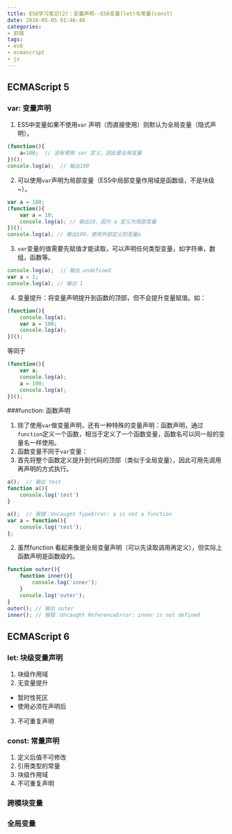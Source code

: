 ```yaml
---
title: ES6学习笔记(2)：变量声明--ES6变量(let)与常量(const)  
date: 2016-05-05 01:46:48  
categories:
- 前端
tags: 
- es6
- ecmascript
- js
---
```


## ECMAScript 5

### var: 变量声明  
1. ES5中变量如果不使用`var` 声明（而直接使用）则默认为全局变量（隐式声明）。
```js
(function(){
    a=100;  // 没有使用 var 定义，因此是全局变量
})();
console.log(a);  // 输出100
```
2. 可以使用`var`声明为局部变量（ES5中局部变量作用域是函数级，不是块级~）。
```js
var a = 100;
(function(){
    var a = 10;
    console.log(a); // 输出10，因为 a 定义为局部变量 
})();
console.log(a); // 输出100，使用外部定义的变量a
```
3. `var`变量的值需要先赋值才能读取，可以声明任何类型变量，如字符串，数组，函数等。
```js
console.log(a);  // 输出 undefined
var a = 1; 
console.log(a); // 输出 1
```
4. 变量提升：将变量声明提升到函数的顶部，但不会提升变量赋值。如：
```js
(function(){
    console.log(a);
    var a = 100;
    console.log(a);
})();
```
等同于
```js
(function(){
    var a;
    console.log(a);
    a = 100;
    console.log(a);
})();
```

###function: 函数声明
1. 除了使用`var`做变量声明，还有一种特殊的变量声明：函数声明，通过`function`定义一个函数，相当于定义了一个函数变量，函数名可以同一般的变量名一样使用。
2. 函数变量不同于`var`变量：
  1. 首先将整个函数定义提升到代码的顶部（类似于全局变量），因此可用先调用再声明的方式执行。
```js
a();  // 输出 test
function a(){
    console.log('test')
}
```
```js
a();  // 报错：Uncaught TypeError: a is not a function
var a = function(){
    console.log('test');
};
```
  2. 虽然function 看起来像是全局变量声明（可以先读取调用再定义），但实际上函数声明是函数级的。
```js
function outer(){
    function inner(){
        console.log('inner');
    }
    console.log('outer');
}
outer(); // 输出 outer
inner(); // 报错：Uncaught ReferenceError: inner is not defined
```

## ECMAScript 6
### let: 块级变量声明
1. 块级作用域
2. 无变量提升
 - 暂时性死区
 - 使用必须在声明后
3. 不可重复声明

### const: 常量声明
1. 定义后值不可修改
2. 引用类型的常量
3. 块级作用域
4. 不可重复声明

### 跨模块变量

### 全局变量